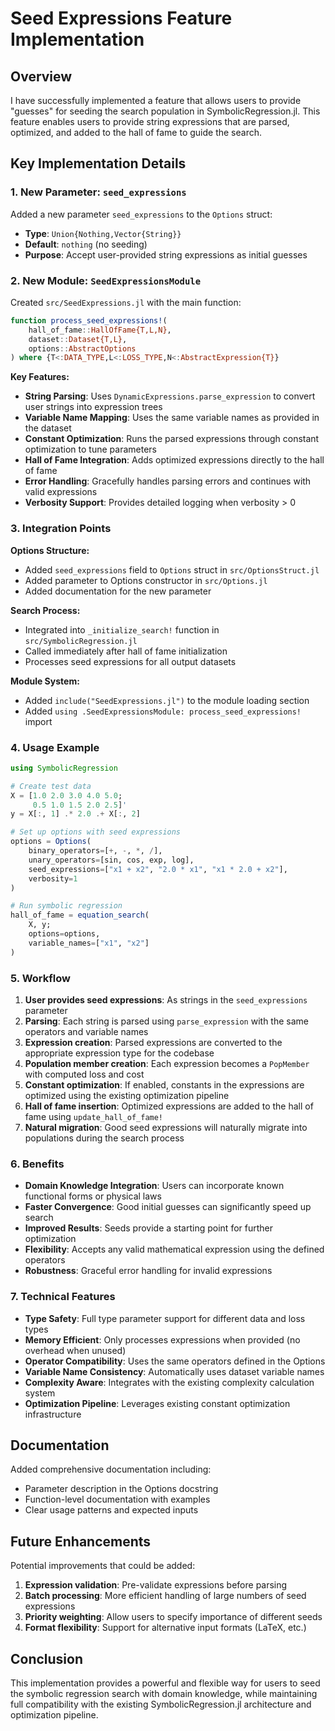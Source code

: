 # Seed Expressions Feature Implementation

## Overview

I have successfully implemented a feature that allows users to provide "guesses" for seeding the search population in SymbolicRegression.jl. This feature enables users to provide string expressions that are parsed, optimized, and added to the hall of fame to guide the search.

## Key Implementation Details

### 1. New Parameter: `seed_expressions`

Added a new parameter `seed_expressions` to the `Options` struct:
- **Type**: `Union{Nothing,Vector{String}}`
- **Default**: `nothing` (no seeding)
- **Purpose**: Accept user-provided string expressions as initial guesses

### 2. New Module: `SeedExpressionsModule`

Created `src/SeedExpressions.jl` with the main function:

```julia
function process_seed_expressions!(
    hall_of_fame::HallOfFame{T,L,N},
    dataset::Dataset{T,L},
    options::AbstractOptions
) where {T<:DATA_TYPE,L<:LOSS_TYPE,N<:AbstractExpression{T}}
```

**Key Features:**
- **String Parsing**: Uses `DynamicExpressions.parse_expression` to convert user strings into expression trees
- **Variable Name Mapping**: Uses the same variable names as provided in the dataset
- **Constant Optimization**: Runs the parsed expressions through constant optimization to tune parameters
- **Hall of Fame Integration**: Adds optimized expressions directly to the hall of fame
- **Error Handling**: Gracefully handles parsing errors and continues with valid expressions
- **Verbosity Support**: Provides detailed logging when verbosity > 0

### 3. Integration Points

**Options Structure:**
- Added `seed_expressions` field to `Options` struct in `src/OptionsStruct.jl`
- Added parameter to Options constructor in `src/Options.jl` 
- Added documentation for the new parameter

**Search Process:**
- Integrated into `_initialize_search!` function in `src/SymbolicRegression.jl`
- Called immediately after hall of fame initialization
- Processes seed expressions for all output datasets

**Module System:**
- Added `include("SeedExpressions.jl")` to the module loading section
- Added `using .SeedExpressionsModule: process_seed_expressions!` import

### 4. Usage Example

```julia
using SymbolicRegression

# Create test data
X = [1.0 2.0 3.0 4.0 5.0; 
     0.5 1.0 1.5 2.0 2.5]'
y = X[:, 1] .* 2.0 .+ X[:, 2]

# Set up options with seed expressions
options = Options(
    binary_operators=[+, -, *, /],
    unary_operators=[sin, cos, exp, log],
    seed_expressions=["x1 + x2", "2.0 * x1", "x1 * 2.0 + x2"],
    verbosity=1
)

# Run symbolic regression
hall_of_fame = equation_search(
    X, y; 
    options=options,
    variable_names=["x1", "x2"]
)
```

### 5. Workflow

1. **User provides seed expressions**: As strings in the `seed_expressions` parameter
2. **Parsing**: Each string is parsed using `parse_expression` with the same operators and variable names
3. **Expression creation**: Parsed expressions are converted to the appropriate expression type for the codebase
4. **Population member creation**: Each expression becomes a `PopMember` with computed loss and cost
5. **Constant optimization**: If enabled, constants in the expressions are optimized using the existing optimization pipeline
6. **Hall of fame insertion**: Optimized expressions are added to the hall of fame using `update_hall_of_fame!`
7. **Natural migration**: Good seed expressions will naturally migrate into populations during the search process

### 6. Benefits

- **Domain Knowledge Integration**: Users can incorporate known functional forms or physical laws
- **Faster Convergence**: Good initial guesses can significantly speed up search
- **Improved Results**: Seeds provide a starting point for further optimization
- **Flexibility**: Accepts any valid mathematical expression using the defined operators
- **Robustness**: Graceful error handling for invalid expressions

### 7. Technical Features

- **Type Safety**: Full type parameter support for different data and loss types
- **Memory Efficient**: Only processes expressions when provided (no overhead when unused)
- **Operator Compatibility**: Uses the same operators defined in the Options
- **Variable Name Consistency**: Automatically uses dataset variable names
- **Complexity Aware**: Integrates with the existing complexity calculation system
- **Optimization Pipeline**: Leverages existing constant optimization infrastructure

## Documentation

Added comprehensive documentation including:
- Parameter description in the Options docstring
- Function-level documentation with examples
- Clear usage patterns and expected inputs

## Future Enhancements

Potential improvements that could be added:
1. **Expression validation**: Pre-validate expressions before parsing
2. **Batch processing**: More efficient handling of large numbers of seed expressions  
3. **Priority weighting**: Allow users to specify importance of different seeds
4. **Format flexibility**: Support for alternative input formats (LaTeX, etc.)

## Conclusion

This implementation provides a powerful and flexible way for users to seed the symbolic regression search with domain knowledge, while maintaining full compatibility with the existing SymbolicRegression.jl architecture and optimization pipeline.